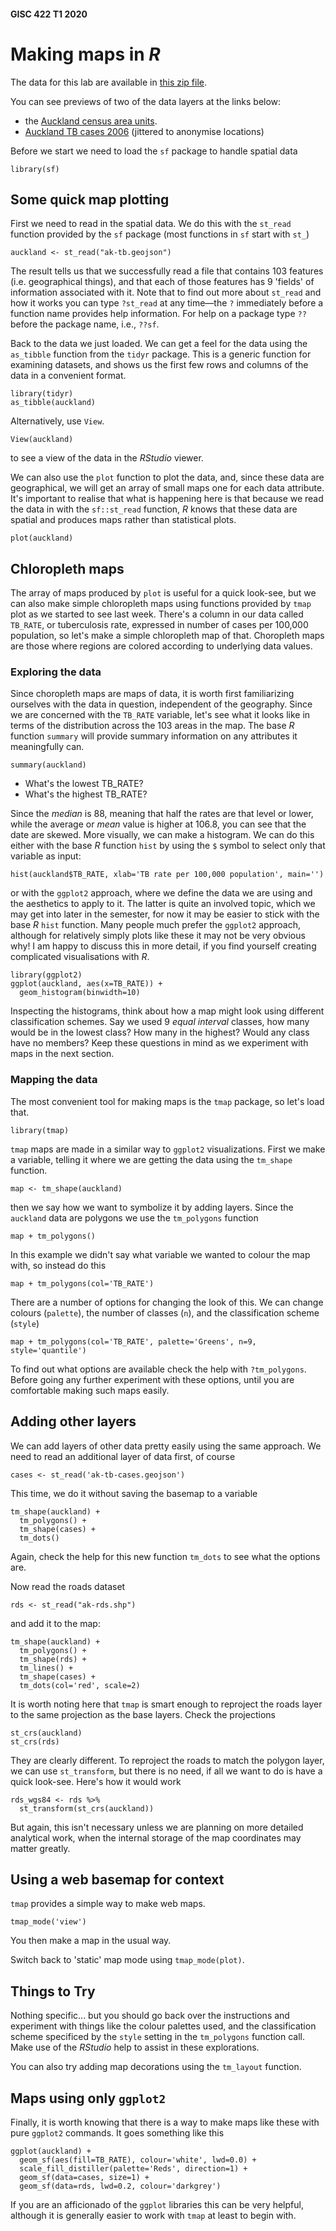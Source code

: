 #### GISC 422 T1 2020
# Making maps in *R*
The data for this lab are available in [this zip file](week-02.zip).

You can see previews of two of the data layers at the links below:

+ the [Auckland census area units](https://github.com/DOSull/GISC-422/blob/master/labs/week-02/ak-tb.geojson).
+ [Auckland TB cases 2006](https://github.com/DOSull/GISC-422/blob/master/labs/week-02/ak-tb-cases.geojson) (jittered to anonymise locations)

Before we start we need to load the `sf` package to handle spatial data
```{r}
library(sf)
```

## Some quick map plotting
First we need to read in the spatial data. We do this with the `st_read` function provided by the `sf` package (most functions in `sf` start with `st_`)
```{r}
auckland <- st_read("ak-tb.geojson")
```

The result tells us that we successfully read a file that contains 103 features (i.e. geographical things), and that each of those features has 9 'fields' of information associated with it. Note that to find out more about `st_read` and how it works you can type `?st_read` at any time&mdash;the `?` immediately before a function name provides help information. For help on a package type `??` before the package name, i.e., `??sf`.

Back to the data we just loaded. We can get a feel for the data using the `as_tibble` function from the `tidyr` package. This is a generic function for examining datasets, and shows us the first few rows and columns of the data in a convenient format.

```{r}
library(tidyr)
as_tibble(auckland)
```

Alternatively, use `View`.

```{r}
View(auckland)
```

to see a view of the data in the *RStudio* viewer.

We can also use the `plot` function to plot the data, and, since these data are geographical, we will get an array of small maps one for each data attribute. It's important to realise that what is happening here is that because we read the data in with the `sf::st_read` function, *R* knows that these data are spatial and produces maps rather than statistical plots.

```{r}
plot(auckland)
```

## Chloropleth maps
The array of maps produced by `plot` is useful for a quick look-see, but we can also make simple chloropleth maps using functions provided by `tmap` plot as we started to see last week. There's a column in our data called `TB_RATE`, or tuberculosis rate, expressed in number of cases per 100,000 population, so let's make a simple chloropleth map of that. Choropleth maps are those where regions are colored according to underlying data values.

### Exploring the data
Since choropleth maps are maps of data, it is worth first familiarizing ourselves with the data in question, independent of the geography. Since we are concerned with the `TB_RATE` variable, let's see what it looks like in terms of the distribution across the 103 areas in the map. The base *R* function `summary` will provide summary information on any attributes it meaningfully can.

```{r}
summary(auckland)
```

- What's the lowest TB_RATE?
- What's the highest TB_RATE?

Since the *median* is 88, meaning that half the rates are that level or lower, while the average or *mean* value is higher at 106.8, you can see that the date are skewed. More visually, we can make a histogram. We can do this either with the base *R* function `hist` by using the `$` symbol to select only that variable as input:
```{r}
hist(auckland$TB_RATE, xlab='TB rate per 100,000 population', main='')
```
or with the `ggplot2` approach, where we define the data we are using and the aesthetics to apply to it. The latter is quite an involved topic, which we may get into later in the semester, for now it may be easier to stick with the base *R* `hist` function. Many people much prefer the `ggplot2` approach, although for relatively simply plots like these it may not be very obvious why! I am happy to discuss this in more detail, if you find yourself creating complicated visualisations with *R*.
```{r}
library(ggplot2)
ggplot(auckland, aes(x=TB_RATE)) +
  geom_histogram(binwidth=10)
```

Inspecting the histograms, think about how a map might look using different classification schemes. Say we used 9 *equal interval* classes, how many would be in the lowest class? How many in the highest? Would any class have no members? Keep these questions in mind as we experiment with maps in the next section.

### Mapping the data
The most convenient tool for making maps is the `tmap` package, so let's load that.
```{r}
library(tmap)
```
`tmap` maps are made in a similar way to `ggplot2` visualizations. First we make a variable, telling it where we are getting the data using the `tm_shape` function.
```{r}
map <- tm_shape(auckland)
```
then we say how we want to symbolize it by adding layers. Since the `auckland` data are polygons we use the `tm_polygons` function
```{r}
map + tm_polygons()
```
In this example we didn't say what variable we wanted to colour the map with, so instead do this
```{r}
map + tm_polygons(col='TB_RATE')
```
There are a number of options for changing the look of this. We can change colours (`palette`), the number of classes (`n`), and the classification scheme (`style`)
```{r}
map + tm_polygons(col='TB_RATE', palette='Greens', n=9, style='quantile')
```
To find out what options are available check the help with `?tm_polygons`. Before going any further experiment with these options, until you are comfortable making such maps easily.

## Adding other layers
We can add layers of other data pretty easily using the same approach. We need to read an additional layer of data first, of course
```{r}
cases <- st_read('ak-tb-cases.geojson')
```

This time, we do it without saving the basemap to a variable
```{r}
tm_shape(auckland) +
  tm_polygons() +
  tm_shape(cases) +
  tm_dots()
```
Again, check the help for this new function `tm_dots` to see what the options are.

Now read the roads dataset
```{r}
rds <- st_read("ak-rds.shp")
```

and add it to the map:

```{r}
tm_shape(auckland) +
  tm_polygons() +
  tm_shape(rds) +
  tm_lines() +
  tm_shape(cases) +
  tm_dots(col='red', scale=2)
```

It is worth noting here that `tmap` is smart enough to reproject the roads layer to the same projection as the base layers. Check the projections

```{r}
st_crs(auckland)
st_crs(rds)
```

They are clearly different. To reproject the roads to match the polygon layer, we can use `st_transform`, but there is no need, if all we want to do is have a quick look-see. Here's how it would work

```{r}
rds_wgs84 <- rds %>%
  st_transform(st_crs(auckland))
```

But again, this isn't necessary unless we are planning on more detailed analytical work, when the internal storage of the map coordinates may matter greatly.

## Using a web basemap for context
`tmap` provides a simple way to make web maps.
```{r}
tmap_mode('view')
```
You then make a map in the usual way.

Switch back to 'static' map mode using `tmap_mode(plot)`.

## Things to Try
Nothing specific... but you should go back over the instructions and experiment with things like the colour palettes used, and the classification scheme specificed by the `style` setting in the `tm_polygons` function call. Make use of the *RStudio* help to assist in these explorations.

You can also try adding map decorations using the `tm_layout` function.

## Maps using only `ggplot2`
Finally, it is worth knowing that there is a way to make maps like these with pure `ggplot2` commands. It goes something like this
```{r}
ggplot(auckland) +
  geom_sf(aes(fill=TB_RATE), colour='white', lwd=0.0) +
  scale_fill_distiller(palette='Reds', direction=1) +
  geom_sf(data=cases, size=1) +
  geom_sf(data=rds, lwd=0.2, colour='darkgrey')
```
If you are an afficionado of the `ggplot` libraries this can be very helpful, although it is generally easier to work with `tmap` at least to begin with.

